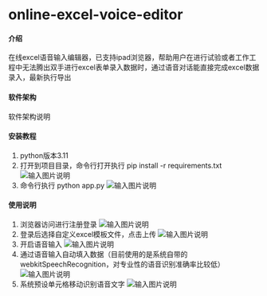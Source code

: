 # online-excel-voice-editor

#### 介绍
在线excel语音输入编辑器，已支持ipad浏览器，帮助用户在进行试验或者工作工程中无法腾出双手进行excel表单录入数据时，通过语音对话能直接完成excel数据录入，最新执行导出

#### 软件架构
软件架构说明


#### 安装教程

1.  python版本3.11
2.  打开到项目目录，命令行打开执行 pip install -r requirements.txt
    ![输入图片说明](https://foruda.gitee.com/images/1739840186084628713/e9c02bd2_2287099.png "屏幕截图")
3.  命令行执行 python app.py
    ![输入图片说明](https://foruda.gitee.com/images/1739840218726526070/6bbd167c_2287099.png "屏幕截图")

#### 使用说明

1.  浏览器访问进行注册登录
    ![输入图片说明](https://foruda.gitee.com/images/1739840320485462358/8c4cc2cb_2287099.png "屏幕截图")
2.  登录后选择自定义excel模板文件，点击上传
    ![输入图片说明](https://foruda.gitee.com/images/1739840393643031346/711463ee_2287099.png "屏幕截图")
3.  开启语音输入
    ![输入图片说明](https://foruda.gitee.com/images/1739840427356054549/ffe8d960_2287099.png "屏幕截图")
4.  通过语音输入自动填入数据（目前使用的是系统自带的webkitSpeechRecognition，对专业性的语音识别准确率比较低）  
    ![输入图片说明](https://foruda.gitee.com/images/1739840593001958709/165a199c_2287099.png "屏幕截图")
5.  系统预设单元格移动识别语音文字
    ![输入图片说明](https://foruda.gitee.com/images/1739840680126216222/aabba085_2287099.png "屏幕截图")
